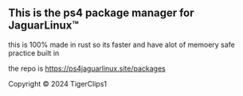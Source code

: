 ## This is the ps4 package manager for JaguarLinux™

this is 100% made in rust so its faster and have alot of memoery safe practice built in

the repo is  https://ps4jaguarlinux.site/packages

Copyright © 2024 TigerClips1
